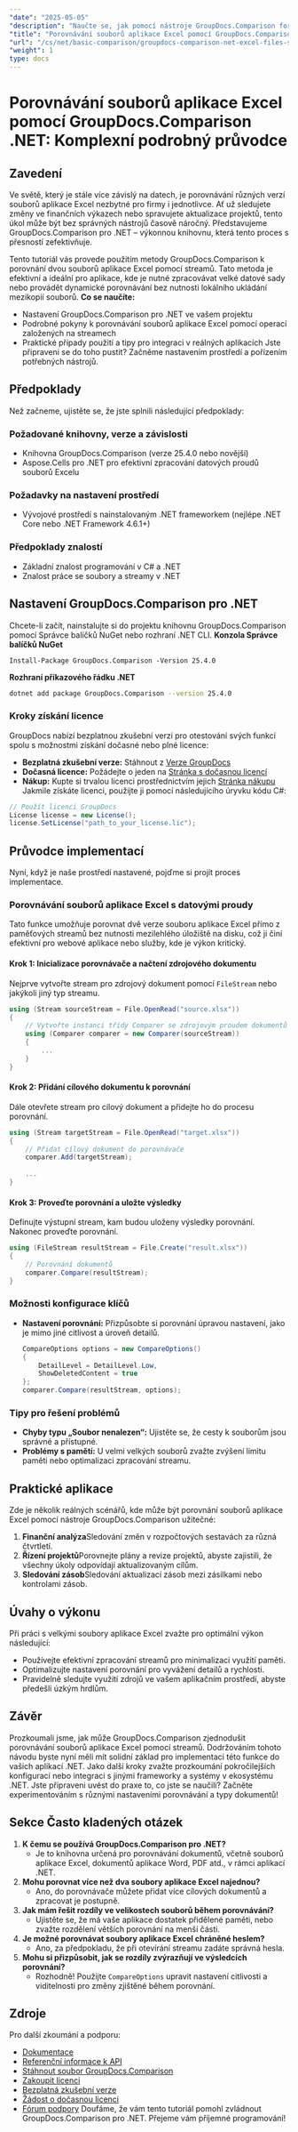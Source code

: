 ```yaml
---
"date": "2025-05-05"
"description": "Naučte se, jak pomocí nástroje GroupDocs.Comparison for .NET efektivně porovnávat soubory aplikace Excel s tímto podrobným návodem. Zjednodušte si správu dat ještě dnes."
"title": "Porovnávání souborů aplikace Excel pomocí GroupDocs.Comparison .NET – Komplexní podrobný průvodce"
"url": "/cs/net/basic-comparison/groupdocs-comparison-net-excel-files-step-by-step-guide/"
"weight": 1
type: docs
---
```

# Porovnávání souborů aplikace Excel pomocí GroupDocs.Comparison .NET: Komplexní podrobný průvodce
## Zavedení
Ve světě, který je stále více závislý na datech, je porovnávání různých verzí souborů aplikace Excel nezbytné pro firmy i jednotlivce. Ať už sledujete změny ve finančních výkazech nebo spravujete aktualizace projektů, tento úkol může být bez správných nástrojů časově náročný. Představujeme GroupDocs.Comparison pro .NET – výkonnou knihovnu, která tento proces s přesností zefektivňuje.

Tento tutoriál vás provede použitím metody GroupDocs.Comparison k porovnání dvou souborů aplikace Excel pomocí streamů. Tato metoda je efektivní a ideální pro aplikace, kde je nutné zpracovávat velké datové sady nebo provádět dynamické porovnávání bez nutnosti lokálního ukládání mezikopií souborů.
**Co se naučíte:**
- Nastavení GroupDocs.Comparison pro .NET ve vašem projektu
- Podrobné pokyny k porovnávání souborů aplikace Excel pomocí operací založených na streamech
- Praktické případy použití a tipy pro integraci v reálných aplikacích
Jste připraveni se do toho pustit? Začněme nastavením prostředí a pořízením potřebných nástrojů.
## Předpoklady
Než začneme, ujistěte se, že jste splnili následující předpoklady:
### Požadované knihovny, verze a závislosti
- Knihovna GroupDocs.Comparison (verze 25.4.0 nebo novější)
- Aspose.Cells pro .NET pro efektivní zpracování datových proudů souborů Excelu
### Požadavky na nastavení prostředí
- Vývojové prostředí s nainstalovaným .NET frameworkem (nejlépe .NET Core nebo .NET Framework 4.6.1+)
### Předpoklady znalostí
- Základní znalost programování v C# a .NET
- Znalost práce se soubory a streamy v .NET
## Nastavení GroupDocs.Comparison pro .NET
Chcete-li začít, nainstalujte si do projektu knihovnu GroupDocs.Comparison pomocí Správce balíčků NuGet nebo rozhraní .NET CLI.
**Konzola Správce balíčků NuGet**
```shell
Install-Package GroupDocs.Comparison -Version 25.4.0
```
**Rozhraní příkazového řádku .NET**
```bash
dotnet add package GroupDocs.Comparison --version 25.4.0
```
### Kroky získání licence
GroupDocs nabízí bezplatnou zkušební verzi pro otestování svých funkcí spolu s možnostmi získání dočasné nebo plné licence:
- **Bezplatná zkušební verze:** Stáhnout z [Verze GroupDocs](https://releases.groupdocs.com/comparison/net/)
- **Dočasná licence:** Požádejte o jeden na [Stránka s dočasnou licencí](https://purchase.groupdocs.com/temporary-license/)
- **Nákup:** Kupte si trvalou licenci prostřednictvím jejich [Stránka nákupu](https://purchase.groupdocs.com/buy)
Jakmile získáte licenci, použijte ji pomocí následujícího úryvku kódu C#:
```csharp
// Použít licenci GroupDocs
License license = new License();
license.SetLicense("path_to_your_license.lic");
```
## Průvodce implementací
Nyní, když je naše prostředí nastavené, pojďme si projít proces implementace.
### Porovnávání souborů aplikace Excel s datovými proudy
Tato funkce umožňuje porovnat dvě verze souboru aplikace Excel přímo z paměťových streamů bez nutnosti mezilehlého úložiště na disku, což ji činí efektivní pro webové aplikace nebo služby, kde je výkon kritický.
#### Krok 1: Inicializace porovnávače a načtení zdrojového dokumentu
Nejprve vytvořte stream pro zdrojový dokument pomocí `FileStream` nebo jakýkoli jiný typ streamu.
```csharp
using (Stream sourceStream = File.OpenRead("source.xlsx"))
{
    // Vytvořte instanci třídy Comparer se zdrojovým proudem dokumentů
    using (Comparer comparer = new Comparer(sourceStream))
    {
        ...
    }
}
```
#### Krok 2: Přidání cílového dokumentu k porovnání
Dále otevřete stream pro cílový dokument a přidejte ho do procesu porovnání.
```csharp
using (Stream targetStream = File.OpenRead("target.xlsx"))
{
    // Přidat cílový dokument do porovnávače
    comparer.Add(targetStream);
    
    ...
}
```
#### Krok 3: Proveďte porovnání a uložte výsledky
Definujte výstupní stream, kam budou uloženy výsledky porovnání. Nakonec proveďte porovnání.
```csharp
using (FileStream resultStream = File.Create("result.xlsx"))
{
    // Porovnání dokumentů
    comparer.Compare(resultStream);
}
```
### Možnosti konfigurace klíčů
- **Nastavení porovnání:** Přizpůsobte si porovnání úpravou nastavení, jako je mimo jiné citlivost a úroveň detailů.
  ```csharp
  CompareOptions options = new CompareOptions()
  {
      DetailLevel = DetailLevel.Low,
      ShowDeletedContent = true
  };
  comparer.Compare(resultStream, options);
  ```
### Tipy pro řešení problémů
- **Chyby typu „Soubor nenalezen“:** Ujistěte se, že cesty k souborům jsou správné a přístupné.
- **Problémy s pamětí:** U velmi velkých souborů zvažte zvýšení limitu paměti nebo optimalizaci zpracování streamu.
## Praktické aplikace
Zde je několik reálných scénářů, kde může být porovnání souborů aplikace Excel pomocí nástroje GroupDocs.Comparison užitečné:
1. **Finanční analýza**Sledování změn v rozpočtových sestavách za různá čtvrtletí.
2. **Řízení projektů**Porovnejte plány a revize projektů, abyste zajistili, že všechny úkoly odpovídají aktualizovaným cílům.
3. **Sledování zásob**Sledování aktualizací zásob mezi zásilkami nebo kontrolami zásob.
## Úvahy o výkonu
Při práci s velkými soubory aplikace Excel zvažte pro optimální výkon následující:
- Používejte efektivní zpracování streamů pro minimalizaci využití paměti.
- Optimalizujte nastavení porovnání pro vyvážení detailů a rychlosti.
- Pravidelně sledujte využití zdrojů ve vašem aplikačním prostředí, abyste předešli úzkým hrdlům.
## Závěr
Prozkoumali jsme, jak může GroupDocs.Comparison zjednodušit porovnávání souborů aplikace Excel pomocí streamů. Dodržováním tohoto návodu byste nyní měli mít solidní základ pro implementaci této funkce do vašich aplikací .NET. Jako další kroky zvažte prozkoumání pokročilejších konfigurací nebo integraci s jinými frameworky a systémy v ekosystému .NET.
Jste připraveni uvést do praxe to, co jste se naučili? Začněte experimentováním s různými nastaveními porovnávání a typy dokumentů!
## Sekce Často kladených otázek
1. **K čemu se používá GroupDocs.Comparison pro .NET?**
   - Je to knihovna určená pro porovnávání dokumentů, včetně souborů aplikace Excel, dokumentů aplikace Word, PDF atd., v rámci aplikací .NET.
2. **Mohu porovnat více než dva soubory aplikace Excel najednou?**
   - Ano, do porovnávače můžete přidat více cílových dokumentů a zpracovat je postupně.
3. **Jak mám řešit rozdíly ve velikostech souborů během porovnávání?**
   - Ujistěte se, že má vaše aplikace dostatek přidělené paměti, nebo zvažte rozdělení větších porovnání na menší části.
4. **Je možné porovnávat soubory aplikace Excel chráněné heslem?**
   - Ano, za předpokladu, že při otevírání streamu zadáte správná hesla.
5. **Mohu si přizpůsobit, jak se rozdíly zvýrazňují ve výsledcích porovnání?**
   - Rozhodně! Použijte `CompareOptions` upravit nastavení citlivosti a viditelnosti pro změny zjištěné během porovnání.
## Zdroje
Pro další zkoumání a podporu:
- [Dokumentace](https://docs.groupdocs.com/comparison/net/)
- [Referenční informace k API](https://reference.groupdocs.com/comparison/net/)
- [Stáhnout soubor GroupDocs.Comparison](https://releases.groupdocs.com/comparison/net/)
- [Zakoupit licenci](https://purchase.groupdocs.com/buy)
- [Bezplatná zkušební verze](https://releases.groupdocs.com/comparison/net/)
- [Žádost o dočasnou licenci](https://purchase.groupdocs.com/temporary-license/)
- [Fórum podpory](https://forum.groupdocs.com/c/comparison/)
Doufáme, že vám tento tutoriál pomohl zvládnout GroupDocs.Comparison pro .NET. Přejeme vám příjemné programování!